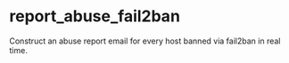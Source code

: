 # report_abuse_fail2ban
Construct an abuse report email for every host banned via fail2ban in real time.
